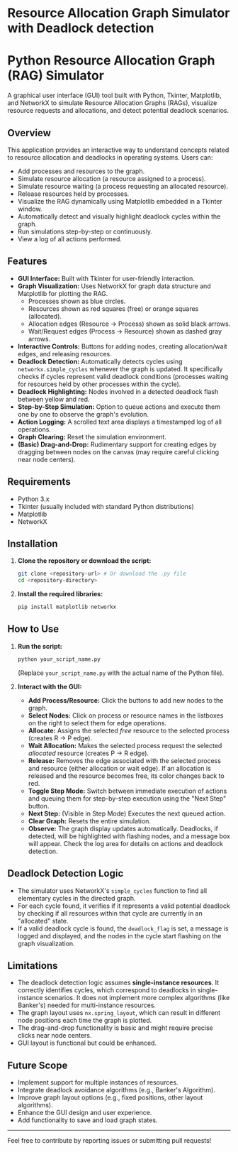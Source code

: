 # Resource Allocation Graph Simulator with Deadlock detection
# Python Resource Allocation Graph (RAG) Simulator

A graphical user interface (GUI) tool built with Python, Tkinter, Matplotlib, and NetworkX to simulate Resource Allocation Graphs (RAGs), visualize resource requests and allocations, and detect potential deadlock scenarios.


## Overview

This application provides an interactive way to understand concepts related to resource allocation and deadlocks in operating systems. Users can:

*   Add processes and resources to the graph.
*   Simulate resource allocation (a resource assigned to a process).
*   Simulate resource waiting (a process requesting an allocated resource).
*   Release resources held by processes.
*   Visualize the RAG dynamically using Matplotlib embedded in a Tkinter window.
*   Automatically detect and visually highlight deadlock cycles within the graph.
*   Run simulations step-by-step or continuously.
*   View a log of all actions performed.

## Features

*   **GUI Interface:** Built with Tkinter for user-friendly interaction.
*   **Graph Visualization:** Uses NetworkX for graph data structure and Matplotlib for plotting the RAG.
    *   Processes shown as blue circles.
    *   Resources shown as red squares (free) or orange squares (allocated).
    *   Allocation edges (Resource -> Process) shown as solid black arrows.
    *   Wait/Request edges (Process -> Resource) shown as dashed gray arrows.
*   **Interactive Controls:** Buttons for adding nodes, creating allocation/wait edges, and releasing resources.
*   **Deadlock Detection:** Automatically detects cycles using `networkx.simple_cycles` whenever the graph is updated. It specifically checks if cycles represent valid deadlock conditions (processes waiting for resources held by other processes within the cycle).
*   **Deadlock Highlighting:** Nodes involved in a detected deadlock flash between yellow and red.
*   **Step-by-Step Simulation:** Option to queue actions and execute them one by one to observe the graph's evolution.
*   **Action Logging:** A scrolled text area displays a timestamped log of all operations.
*   **Graph Clearing:** Reset the simulation environment.
*   **(Basic) Drag-and-Drop:** Rudimentary support for creating edges by dragging between nodes on the canvas (may require careful clicking near node centers).

## Requirements

*   Python 3.x
*   Tkinter (usually included with standard Python distributions)
*   Matplotlib
*   NetworkX

## Installation

1.  **Clone the repository or download the script:**
    ```bash
    git clone <repository-url> # Or download the .py file
    cd <repository-directory>
    ```
2.  **Install the required libraries:**
    ```bash
    pip install matplotlib networkx
    ```

## How to Use

1.  **Run the script:**
    ```bash
    python your_script_name.py
    ```
    (Replace `your_script_name.py` with the actual name of the Python file).

2.  **Interact with the GUI:**
    *   **Add Process/Resource:** Click the buttons to add new nodes to the graph.
    *   **Select Nodes:** Click on process or resource names in the listboxes on the right to select them for edge operations.
    *   **Allocate:** Assigns the selected *free* resource to the selected process (creates R -> P edge).
    *   **Wait Allocation:** Makes the selected process request the selected *allocated* resource (creates P -> R edge).
    *   **Release:** Removes the edge associated with the selected process and resource (either allocation or wait edge). If an allocation is released and the resource becomes free, its color changes back to red.
    *   **Toggle Step Mode:** Switch between immediate execution of actions and queuing them for step-by-step execution using the "Next Step" button.
    *   **Next Step:** (Visible in Step Mode) Executes the next queued action.
    *   **Clear Graph:** Resets the entire simulation.
    *   **Observe:** The graph display updates automatically. Deadlocks, if detected, will be highlighted with flashing nodes, and a message box will appear. Check the log area for details on actions and deadlock detection.

## Deadlock Detection Logic

*   The simulator uses NetworkX's `simple_cycles` function to find all elementary cycles in the directed graph.
*   For each cycle found, it verifies if it represents a valid potential deadlock by checking if all resources within that cycle are currently in an "allocated" state.
*   If a valid deadlock cycle is found, the `deadlock_flag` is set, a message is logged and displayed, and the nodes in the cycle start flashing on the graph visualization.

## Limitations

*   The deadlock detection logic assumes **single-instance resources**. It correctly identifies cycles, which correspond to deadlocks in single-instance scenarios. It does not implement more complex algorithms (like Banker's) needed for multi-instance resources.
*   The graph layout uses `nx.spring_layout`, which can result in different node positions each time the graph is plotted.
*   The drag-and-drop functionality is basic and might require precise clicks near node centers.
*   GUI layout is functional but could be enhanced.

## Future Scope

*   Implement support for multiple instances of resources.
*   Integrate deadlock avoidance algorithms (e.g., Banker's Algorithm).
*   Improve graph layout options (e.g., fixed positions, other layout algorithms).
*   Enhance the GUI design and user experience.
*   Add functionality to save and load graph states.

---

Feel free to contribute by reporting issues or submitting pull requests!

